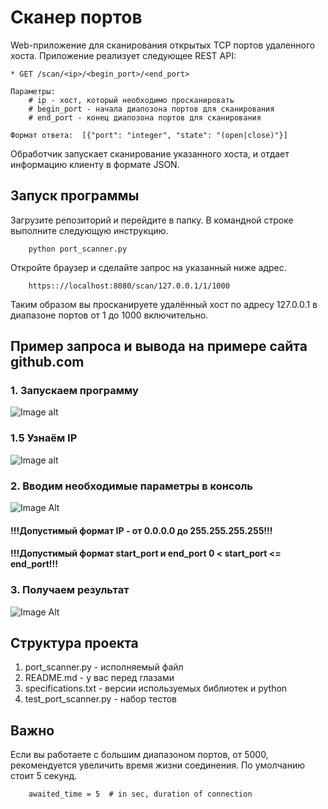 # Сканер портов

Web-приложение для сканирования открытых TCP портов удаленного хоста.
Приложение реализует следующее REST API:

    * GET /scan/<ip>/<begin_port>/<end_port>

    Параметры:
        # ip - хост, который необходимо просканировать
        # begin_port - начала диапозона портов для сканирования
        # end_port - конец диапозона портов для сканирования

    Формат ответа:  [{"port": "integer", "state": "(open|close)"}]


Обработчик запускает сканирование указанного хоста, и отдает информацию клиенту в формате JSON.
    


## Запуск программы
Загрузите репозиторий и перейдите в папку. В командной строке выполните следующую инструкцию.

        python port_scanner.py
Откройте браузер и сделайте запрос на указанный ниже адрес.
    
        https:://localhost:8080/scan/127.0.0.1/1/1000

Таким образом вы просканируете удалённый хост по адресу 127.0.0.1 в диапазоне портов от 1 до 1000 включительно.
## Пример запроса и вывода на примере сайта github.com
### 1.  Запускаем программу
![Image alt](https://sun9-east.userapi.com/sun9-23/s/v1/ig2/hZ8Uix6tbp2hWEjqVoVKeOm3RUf1ggtWoW_TlNguSwqah7Qs77vHpJ7kw45QxGSssNB8LaAPeTV5AEzavtkxK0JX.jpg?size=533x71&quality=96&type=album)
### 1.5  Узнаём IP
![Image alt](https://sun9-west.userapi.com/sun9-38/s/v1/ig2/4Qa9bkang5qFIsYMtOZEJPhOywspoq_R8rH9iVh0MuIZea8ta4Rl5IScEfWyYJcZ2j-lko5ndE0xN7XuHfckY7WJ.jpg?size=1006x726&quality=96&type=album)
### 2.  Вводим необходимые параметры в консоль
![Image Alt](https://sun9-north.userapi.com/sun9-81/s/v1/ig2/zRjjY9iOJewoWm15Bv7P4TF8d7AD3ItdDVmUINt2pGY06BoyC6asJekUcBBEHcoXtePAQm4_PxYr2C7-PKEaRkH1.jpg?size=557x102&quality=96&type=album)

#### !!!Допустимый формат IP - от 0.0.0.0 до 255.255.255.255!!!
#### !!!Допустимый формат start_port и end_port 0 < start_port <= end_port!!!
### 3.  Получаем результат
![Image Alt](https://sun9-west.userapi.com/sun9-48/s/v1/ig2/qslPIDdoAeVniHME31tFSXtkliipDIJhFi8Kzc8fO3tYTMj8axF1MfupFVRE04Oce7KN0DamPi5a4AQoZLD-A3vj.jpg?size=1920x1033&quality=96&type=album)
## Структура проекта
1. port_scanner.py - исполняемый файл
2. README.md - у вас перед глазами
3. specifications.txt - версии используемых библиотек и python
4. test_port_scanner.py - набор тестов

## Важно
Если вы работаете с большим диапазоном портов, от 5000, рекомендуется увеличить время жизни соединения. По умолчанию стоит 5 секунд.

        awaited_time = 5  # in sec, duration of connection